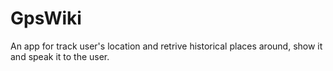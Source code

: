 # GpsWiki
An app for track user's location and retrive historical places around, show it and speak it to the user.
